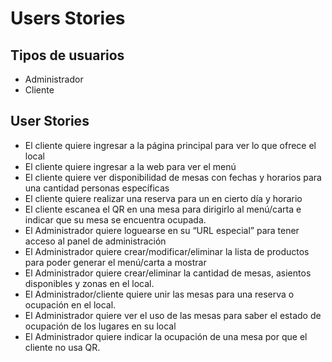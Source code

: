 # Users Stories

## Tipos de usuarios

- Administrador
- Cliente

## User Stories

- El cliente quiere ingresar a la página principal para ver lo que ofrece el local
- El cliente quiere ingresar a la web para ver el menú
- El cliente quiere ver disponibilidad de mesas con fechas y horarios para una cantidad personas específicas
- El cliente quiere realizar una reserva para un en cierto día y horario
- El cliente escanea el QR en una mesa para dirigirlo al menú/carta e indicar que su mesa se encuentra ocupada.
- El Administrador quiere loguearse en su “URL especial” para tener acceso al panel de administración
- El Administrador quiere crear/modificar/eliminar la lista de productos para poder generar el menú/carta a mostrar
- El Administrador quiere crear/eliminar la cantidad de mesas, asientos disponibles y zonas en el local.
- El Administrador/cliente quiere unir las mesas para una reserva o ocupación en el local.
- El Administrador quiere ver el uso de las mesas para saber el estado de ocupación de los lugares en su local
- El Administrador quiere indicar la ocupación de una mesa por que el cliente no usa QR.
